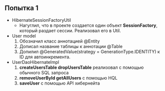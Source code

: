 ## Попытка 1
* HibernateSessionFactoryUtil
  * Нагуглил, что в проекте создается один объект **SessionFactory**, который раздает сессии. Реализовал его в Util.
* User model
    1. Обозначил класс аннотацией @Entity
    2. Дописал название таблицы к аннотации @Table
    3. Допилил @GeneratedValue(strategy = GenerationType.IDENTITY) к ID для автоинкремента.
* UserDaoHibernateImpl
    1. **createUsersTable dropUsersTable** реализовал с помощью обычного SQL запроса
    2. **removeUserById getAllUsers** с помощью HQL
    3. **saveUser** c помощью API хибернейта